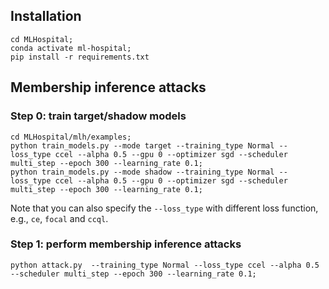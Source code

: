 
## Installation
```
cd MLHospital;
conda activate ml-hospital;
pip install -r requirements.txt
```


## Membership inference attacks
### Step 0: train target/shadow models
```
cd MLHospital/mlh/examples;
python train_models.py --mode target --training_type Normal --loss_type ccel --alpha 0.5 --gpu 0 --optimizer sgd --scheduler multi_step --epoch 300 --learning_rate 0.1;
python train_models.py --mode shadow --training_type Normal --loss_type ccel --alpha 0.5 --gpu 0 --optimizer sgd --scheduler multi_step --epoch 300 --learning_rate 0.1;
``` 
Note that you can also specify the `--loss_type` with different loss function, e.g., `ce`, `focal` and `ccql`.

### Step 1: perform membership inference attacks
```
python attack.py  --training_type Normal --loss_type ccel --alpha 0.5 --scheduler multi_step --epoch 300 --learning_rate 0.1;
```
